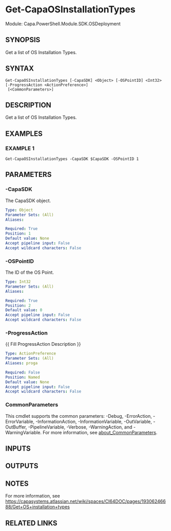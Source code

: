 # Get-CapaOSInstallationTypes

Module: Capa.PowerShell.Module.SDK.OSDeployment

## SYNOPSIS
Get a list of OS Installation Types.

## SYNTAX

```
Get-CapaOSInstallationTypes [-CapaSDK] <Object> [-OSPointID] <Int32> [-ProgressAction <ActionPreference>]
 [<CommonParameters>]
```

## DESCRIPTION
Get a list of OS Installation Types.

## EXAMPLES

### EXAMPLE 1
```
Get-CapaOSInstallationTypes -CapaSDK $CapaSDK -OSPointID 1
```

## PARAMETERS

### -CapaSDK
The CapaSDK object.

```yaml
Type: Object
Parameter Sets: (All)
Aliases:

Required: True
Position: 1
Default value: None
Accept pipeline input: False
Accept wildcard characters: False
```

### -OSPointID
The ID of the OS Point.

```yaml
Type: Int32
Parameter Sets: (All)
Aliases:

Required: True
Position: 2
Default value: 0
Accept pipeline input: False
Accept wildcard characters: False
```

### -ProgressAction
{{ Fill ProgressAction Description }}

```yaml
Type: ActionPreference
Parameter Sets: (All)
Aliases: proga

Required: False
Position: Named
Default value: None
Accept pipeline input: False
Accept wildcard characters: False
```

### CommonParameters
This cmdlet supports the common parameters: -Debug, -ErrorAction, -ErrorVariable, -InformationAction, -InformationVariable, -OutVariable, -OutBuffer, -PipelineVariable, -Verbose, -WarningAction, and -WarningVariable. For more information, see [about_CommonParameters](http://go.microsoft.com/fwlink/?LinkID=113216).

## INPUTS

## OUTPUTS

## NOTES
For more information, see https://capasystems.atlassian.net/wiki/spaces/CI64DOC/pages/19306246688/Get+OS+installation+types

## RELATED LINKS
